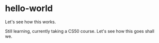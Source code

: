 # hello-world
Let's see how this works.

Still learning, currently taking a CS50 course.
Let's see how this goes shall we.
